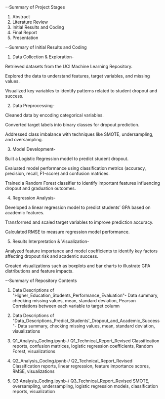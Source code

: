 --Summary of Project Stages

1. Abstract
2. Literature Review
3. Initial Results and Coding
4. Final Report
5. Presentation

--Summary of Initial Results and Coding

1. Data Collection & Exploration-

Retrieved datasets from the UCI Machine Learning Repository.

Explored the data to understand features, target variables, and missing values.

Visualized key variables to identify patterns related to student dropout and success.


2. Data Preprocessing-

Cleaned data by encoding categorical variables.

Converted target labels into binary classes for dropout prediction.

Addressed class imbalance with techniques like SMOTE, undersampling, and oversampling.


3. Model Development-

Built a Logistic Regression model to predict student dropout.

Evaluated model performance using classification metrics (accuracy, precision, recall, F1-score) and confusion matrices.

Trained a Random Forest classifier to identify important features influencing dropout and graduation outcomes.


4. Regression Analysis-

Developed a linear regression model to predict students’ GPA based on academic features.

Transformed and scaled target variables to improve prediction accuracy.

Calculated RMSE to measure regression model performance.


5. Results Interpretation & Visualization-

Analyzed feature importance and model coefficients to identify key factors affecting dropout risk and academic success.

Created visualizations such as boxplots and bar charts to illustrate GPA distributions and feature impacts.



--Summary of Repository Contents
 
1. Data Descriptions of "Higher_Education_Students_Performance_Evaluation"-
Data summary, checking missing values, mean, standard deviation, Pearson Correlations between each variable to target column

2. Data Descriptions of "Data_Descriptions_Predict_Students'_Dropout_and_Academic_Success"-
Data summary, checking missing values, mean, standard deviation, visualizations

3. Q1_Analysis_Coding.ipynb-/ Q1_Technical_Report_Revised
Classification reports, confusion matrices, logistic regression coefficients, Random Forest, visualizations

4. Q2_Analysis_Coding.ipynb-/ Q2_Technical_Report_Revised
Classification reports, linear regression, feature importance scores, RMSE, visualizations

5. Q3 Analysis_Coding.ipynb-/ Q3_Technical_Report_Revised
SMOTE, oversampling, undersampling, logistic regression models, classification reports, visualization
